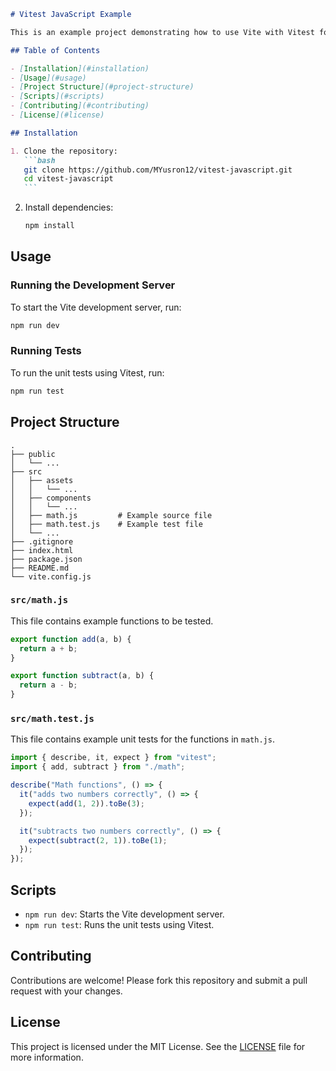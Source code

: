 ````markdown
# Vitest JavaScript Example

This is an example project demonstrating how to use Vite with Vitest for unit testing in JavaScript.

## Table of Contents

- [Installation](#installation)
- [Usage](#usage)
- [Project Structure](#project-structure)
- [Scripts](#scripts)
- [Contributing](#contributing)
- [License](#license)

## Installation

1. Clone the repository:
   ```bash
   git clone https://github.com/MYusron12/vitest-javascript.git
   cd vitest-javascript
   ```
````

2. Install dependencies:
   ```bash
   npm install
   ```

## Usage

### Running the Development Server

To start the Vite development server, run:

```bash
npm run dev
```

### Running Tests

To run the unit tests using Vitest, run:

```bash
npm run test
```

## Project Structure

```
.
├── public
│   └── ...
├── src
│   ├── assets
│   │   └── ...
│   ├── components
│   │   └── ...
│   ├── math.js         # Example source file
│   ├── math.test.js    # Example test file
│   └── ...
├── .gitignore
├── index.html
├── package.json
├── README.md
└── vite.config.js
```

### `src/math.js`

This file contains example functions to be tested.

```javascript
export function add(a, b) {
  return a + b;
}

export function subtract(a, b) {
  return a - b;
}
```

### `src/math.test.js`

This file contains example unit tests for the functions in `math.js`.

```javascript
import { describe, it, expect } from "vitest";
import { add, subtract } from "./math";

describe("Math functions", () => {
  it("adds two numbers correctly", () => {
    expect(add(1, 2)).toBe(3);
  });

  it("subtracts two numbers correctly", () => {
    expect(subtract(2, 1)).toBe(1);
  });
});
```

## Scripts

- `npm run dev`: Starts the Vite development server.
- `npm run test`: Runs the unit tests using Vitest.

## Contributing

Contributions are welcome! Please fork this repository and submit a pull request with your changes.

## License

This project is licensed under the MIT License. See the [LICENSE](LICENSE) file for more information.

```

```
